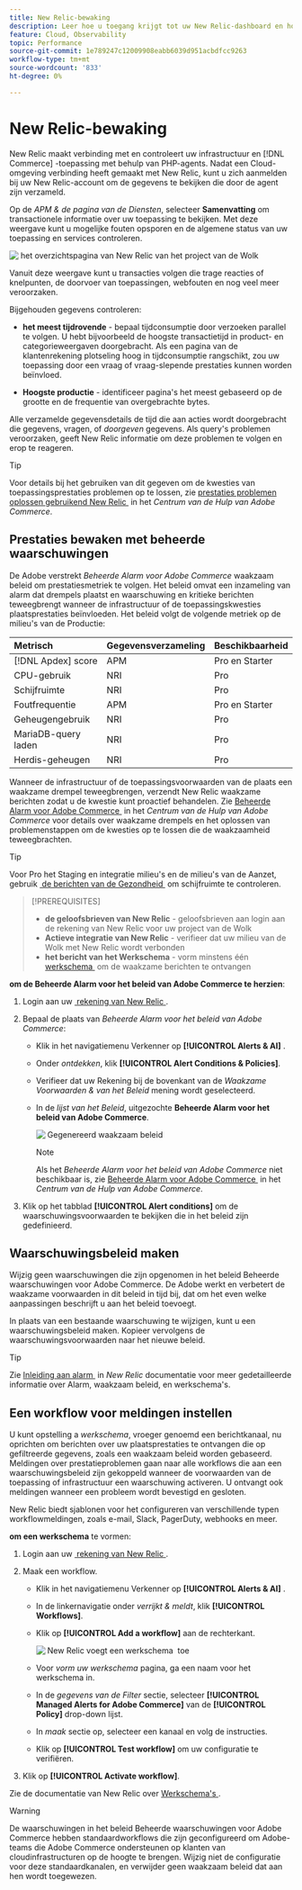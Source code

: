 ```yaml
---
title: New Relic-bewaking
description: Leer hoe u toegang krijgt tot uw New Relic-dashboard en hoe u gegevens van uw Adobe Commerce analyseert over het infrastructuurproject in de cloud.
feature: Cloud, Observability
topic: Performance
source-git-commit: 1e789247c12009908eabb6039d951acbdfcc9263
workflow-type: tm+mt
source-wordcount: '833'
ht-degree: 0%

---
```


# New Relic-bewaking

New Relic maakt verbinding met en controleert uw infrastructuur en [!DNL Commerce] -toepassing met behulp van PHP-agents. Nadat een Cloud-omgeving verbinding heeft gemaakt met New Relic, kunt u zich aanmelden bij uw New Relic-account om de gegevens te bekijken die door de agent zijn verzameld.

Op de _APM &amp; de pagina van de Diensten_, selecteer **Samenvatting** om transactionele informatie over uw toepassing te bekijken. Met deze weergave kunt u mogelijke fouten opsporen en de algemene status van uw toepassing en services controleren.

![&#x200B; het overzichtspagina van New Relic van het project van de Wolk &#x200B;](../../assets/new-relic/dashboard.png)

Vanuit deze weergave kunt u transacties volgen die trage reacties of knelpunten, de doorvoer van toepassingen, webfouten en nog veel meer veroorzaken.

Bijgehouden gegevens controleren:

- **het meest tijdrovende** - bepaal tijdconsumptie door verzoeken parallel te volgen. U hebt bijvoorbeeld de hoogste transactietijd in product- en categorieweergaven doorgebracht. Als een pagina van de klantenrekening plotseling hoog in tijdconsumptie rangschikt, zou uw toepassing door een vraag of vraag-slepende prestaties kunnen worden beïnvloed.

- **Hoogste productie** - identificeer pagina&#39;s het meest gebaseerd op de grootte en de frequentie van overgebrachte bytes.

Alle verzamelde gegevensdetails de tijd die aan acties wordt doorgebracht die gegevens, vragen, of _doorgeven_ gegevens. Als query&#39;s problemen veroorzaken, geeft New Relic informatie om deze problemen te volgen en erop te reageren.

>[!TIP]
>
>Voor details bij het gebruiken van dit gegeven om de kwesties van toepassingsprestaties problemen op te lossen, zie [&#x200B; prestaties problemen oplossen gebruikend New Relic &#x200B;](https://experienceleague.adobe.com/docs/commerce-knowledge-base/kb/troubleshooting/miscellaneous/troubleshoot-performance-using-new-relic-on-magento-commerce.html?lang=nl-NL) in het _Centrum van de Hulp van Adobe Commerce_.

## Prestaties bewaken met beheerde waarschuwingen

De Adobe verstrekt _Beheerde Alarm voor Adobe Commerce_ waakzaam beleid om prestatiesmetriek te volgen. Het beleid omvat een inzameling van alarm dat drempels plaatst en waarschuwing en kritieke berichten teweegbrengt wanneer de infrastructuur of de toepassingskwesties plaatsprestaties beïnvloeden. Het beleid volgt de volgende metriek op de milieu&#39;s van de Productie:

| Metrisch | Gegevensverzameling | Beschikbaarheid |
|:-------------------|:----------------|:----------------|
| [!DNL Apdex] score | APM | Pro en Starter |
| CPU-gebruik | NRI | Pro |
| Schijfruimte | NRI | Pro |
| Foutfrequentie | APM | Pro en Starter |
| Geheugengebruik | NRI | Pro |
| MariaDB-query laden | NRI | Pro |
| Herdis-geheugen | NRI | Pro |

Wanneer de infrastructuur of de toepassingsvoorwaarden van de plaats een waakzame drempel teweegbrengen, verzendt New Relic waakzame berichten zodat u de kwestie kunt proactief behandelen. Zie [&#x200B; Beheerde Alarm voor Adobe Commerce &#x200B;](https://experienceleague.adobe.com/docs/commerce-knowledge-base/kb/support-tools/managed-alerts/managed-alerts-for-magento-commerce.html?lang=nl-NL) in het _Centrum van de Hulp van Adobe Commerce_ voor details over waakzame drempels en het oplossen van problemenstappen om de kwesties op te lossen die de waakzaamheid teweegbrachten.

>[!TIP]
>
>Voor Pro het Staging en integratie milieu&#39;s en de milieu&#39;s van de Aanzet, gebruik [&#x200B; de berichten van de Gezondheid &#x200B;](../integrations/health-notifications.md) om schijfruimte te controleren.

>[!PREREQUISITES]
>
>- **de geloofsbrieven van New Relic** - geloofsbrieven aan login aan de rekening van New Relic voor uw project van de Wolk
>- **Actieve integratie van New Relic** - verifieer dat uw milieu van de Wolk met New Relic wordt verbonden
>- **het bericht van het Werkschema** - vorm minstens één [&#x200B; werkschema &#x200B;](#set-up-a-workflow-for-notifications) om de waakzame berichten te ontvangen

**om de Beheerde Alarm voor het beleid van Adobe Commerce te herzien**:

1. Login aan uw [&#x200B; rekening van New Relic &#x200B;](https://login.newrelic.com/login).

1. Bepaal de plaats van _Beheerde Alarm voor het beleid van Adobe Commerce_:

   - Klik in het navigatiemenu Verkenner op **[!UICONTROL Alerts & AI]** .

   - Onder _ontdekken_, klik **[!UICONTROL Alert Conditions & Policies]**.

   - Verifieer dat uw Rekening bij de bovenkant van de _Waakzame Voorwaarden &amp; van het Beleid_ mening wordt geselecteerd.

   - In de _lijst van het Beleid_, uitgezochte **Beheerde Alarm voor het beleid van Adobe Commerce**.

     ![&#x200B; Gegenereerd waakzaam beleid &#x200B;](../../assets/new-relic/managed-alerts-policy.png)

     >[!NOTE]
     >
     >Als het _Beheerde Alarm voor het beleid van Adobe Commerce_ niet beschikbaar is, zie [&#x200B; Beheerde Alarm voor Adobe Commerce &#x200B;](https://experienceleague.adobe.com/docs/commerce-knowledge-base/kb/support-tools/managed-alerts/managed-alerts-for-magento-commerce.html?lang=nl-NL) in het _Centrum van de Hulp van Adobe Commerce_.

1. Klik op het tabblad **[!UICONTROL Alert conditions]** om de waarschuwingsvoorwaarden te bekijken die in het beleid zijn gedefinieerd.

## Waarschuwingsbeleid maken

Wijzig geen waarschuwingen die zijn opgenomen in het beleid Beheerde waarschuwingen voor Adobe Commerce. De Adobe werkt en verbetert de waakzame voorwaarden in dit beleid in tijd bij, dat om het even welke aanpassingen beschrijft u aan het beleid toevoegt.

In plaats van een bestaande waarschuwing te wijzigen, kunt u een waarschuwingsbeleid maken. Kopieer vervolgens de waarschuwingsvoorwaarden naar het nieuwe beleid.

>[!TIP]
>
>Zie [&#x200B; Inleiding aan alarm &#x200B;](https://docs.newrelic.com/docs/alerts/overview/) in _New Relic_ documentatie voor meer gedetailleerde informatie over Alarm, waakzaam beleid, en werkschema&#39;s.

## Een workflow voor meldingen instellen

U kunt opstelling a _werkschema_, vroeger genoemd een berichtkanaal, nu oprichten om berichten over uw plaatsprestaties te ontvangen die op gefiltreerde gegevens, zoals een waakzaam beleid worden gebaseerd. Meldingen over prestatieproblemen gaan naar alle workflows die aan een waarschuwingsbeleid zijn gekoppeld wanneer de voorwaarden van de toepassing of infrastructuur een waarschuwing activeren. U ontvangt ook meldingen wanneer een probleem wordt bevestigd en gesloten.

New Relic biedt sjablonen voor het configureren van verschillende typen workflowmeldingen, zoals e-mail, Slack, PagerDuty, webhooks en meer.

**om een werkschema** te vormen:

1. Login aan uw [&#x200B; rekening van New Relic &#x200B;](https://login.newrelic.com/login).

1. Maak een workflow.

   - Klik in het navigatiemenu Verkenner op **[!UICONTROL Alerts & AI]** .

   - In de linkernavigatie onder _verrijkt &amp; meldt_, klik **[!UICONTROL Workflows]**.

   - Klik op **[!UICONTROL Add a workflow]** aan de rechterkant.

     ![&#x200B; New Relic voegt een werkschema &#x200B;](../../assets/new-relic/add-a-workflow.png) toe

   - Voor _vorm uw werkschema_ pagina, ga een naam voor het werkschema in.

   - In de _gegevens van de Filter_ sectie, selecteer **[!UICONTROL Managed Alerts for Adobe Commerce]** van de **[!UICONTROL Policy]** drop-down lijst.

   - In _maak_ sectie op, selecteer een kanaal en volg de instructies.

   - Klik op **[!UICONTROL Test workflow]** om uw configuratie te verifiëren.

1. Klik op **[!UICONTROL Activate workflow]**.

Zie de documentatie van New Relic over [&#x200B; Werkschema&#39;s &#x200B;](https://docs.newrelic.com/docs/alerts-applied-intelligence/applied-intelligence/incident-workflows/incident-workflows/).

>[!WARNING]
>
>De waarschuwingen in het beleid Beheerde waarschuwingen voor Adobe Commerce hebben standaardworkflows die zijn geconfigureerd om Adobe-teams die Adobe Commerce ondersteunen op klanten van cloudinfrastructuren op de hoogte te brengen. Wijzig niet de configuratie voor deze standaardkanalen, en verwijder geen waakzaam beleid dat aan hen wordt toegewezen.
